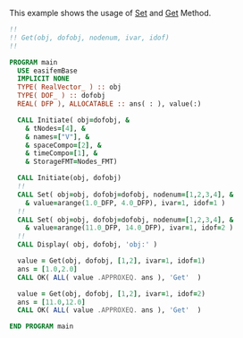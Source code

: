 This example shows the usage of [Set](Set.md)  and [Get](Get.md) Method.

```fortran
!!
!! Get(obj, dofobj, nodenum, ivar, idof)
!!
```


```fortran
PROGRAM main
  USE easifemBase
  IMPLICIT NONE
  TYPE( RealVector_ ) :: obj
  TYPE( DOF_ ) :: dofobj
  REAL( DFP ), ALLOCATABLE :: ans( : ), value(:)
```


```fortran
  CALL Initiate( obj=dofobj, &
    & tNodes=[4], &
    & names=["V"], &
    & spaceCompo=[2], &
    & timeCompo=[1], &
    & StorageFMT=Nodes_FMT)
```

```fortran
  CALL Initiate(obj, dofobj)
  !!
  CALL Set( obj=obj, dofobj=dofobj, nodenum=[1,2,3,4], &
    & value=arange(1.0_DFP, 4.0_DFP), ivar=1, idof=1 )
  !!
  CALL Set( obj=obj, dofobj=dofobj, nodenum=[1,2,3,4], &
    & value=arange(11.0_DFP, 14.0_DFP), ivar=1, idof=2 )
  !!
  CALL Display( obj, dofobj, 'obj:' )
```

```fortran
  value = Get(obj, dofobj, [1,2], ivar=1, idof=1)
  ans = [1.0,2.0]
  CALL OK( ALL( value .APPROXEQ. ans ), 'Get'  )
```

```fortran
  value = Get(obj, dofobj, [1,2], ivar=1, idof=2)
  ans = [11.0,12.0]
  CALL OK( ALL( value .APPROXEQ. ans ), 'Get'  )
```

```fortran
END PROGRAM main
```
